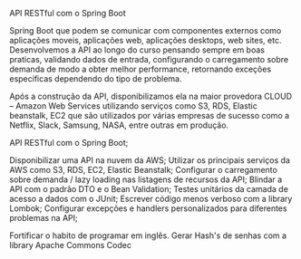 API RESTful com o Spring Boot

Spring Boot que podem se comunicar com componentes externos como aplicações moveis, aplicações web, aplicações desktops, web sites, etc. Desenvolvemos a API ao longo do curso pensando sempre em boas praticas, validando dados de entrada, configurando o carregamento sobre demanda de modo a obter melhor performance, retornando exceções especificas dependendo do tipo de problema.

 Após a construção da API, disponibilizamos ela na maior provedora CLOUD – Amazon Web Services utilizando serviços como S3, RDS, Elastic beanstalk, EC2 que são utilizados por várias empresas de sucesso como a Netflix, Slack, Samsung, NASA, entre outras em produção.

 API RESTful com o Spring Boot;

  Disponibilizar uma API na nuvem da AWS;
  Utilizar os principais serviços da AWS como S3, RDS, EC2, Elastic Beanstalk;
  Configurar o carregamento sobre demanda / lazy loading nas listagens de recursos da API;
  Blindar a API com o padrão DTO e o Bean Validation;
  Testes unitários da camada de acesso a dados com o JUnit;
  Escrever código menos verboso com a library Lombok;
  Configurar excepções e handlers personalizados para diferentes problemas na API;

  Fortificar o habito de programar em inglês.
  Gerar Hash's de senhas com a library Apache Commons Codec
